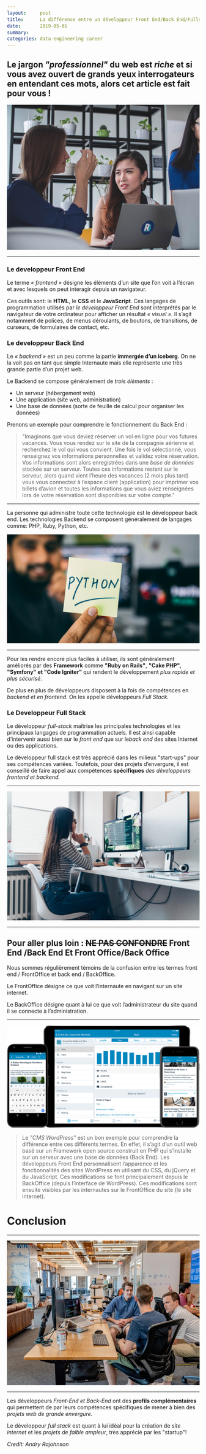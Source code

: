 ```yaml
---
layout:     post
title:      La différence entre un développeur Front End/Back End/Fullstack
date:       2019-05-01
summary:    
categories: data-engineering career
---
```


Le jargon *"professionnel"* du web est *riche* et si vous avez ouvert de grands yeux interrogateurs en entendant ces mots, alors cet article est fait pour vous ! 
---
![woman](/images/front.jpeg)

---

### Le developpeur Front End


Le terme *« frontend »* désigne les éléments d’un site que l’on voit à l’écran et avec lesquels on peut interagir depuis un navigateur. 

Ces outils sont: le **HTML**, le **CSS** et le **JavaScript**. Ces langages de programmation utilisés par *le développeur Front End* sont interprétés par le navigateur de votre ordinateur pour afficher un résultat *« visuel »*. Il s’agit notamment de polices, de menus déroulants, de boutons, de transitions, de curseurs, de formulaires de contact, etc.


### Le developpeur Back End

Le *« backend »* est un peu comme la partie **immergée d’un iceberg**. On ne la voit pas en tant que simple Internaute mais elle représente une très grande partie d’un projet web.

 Le Backend se compose généralement de *trois éléments* :

* Un serveur (hébergement web)
* Une application (site web, administration)
* Une base de données (sorte de feuille de calcul pour organiser les données)

Prenons un exemple pour comprendre le fonctionnement du Back End : 
>"Imaginons que vous deviez réserver un vol en ligne pour vos futures vacances. Vous vous rendez sur le site de la compagnie aérienne et recherchez le vol qui vous convient. Une fois le vol sélectionné, vous renseignez vos informations personnelles et validez votre réservation. Vos informations sont alors enregistrées dans une *base de données* stockée sur un serveur.
Toutes ces informations restent sur le serveur, alors quand vient l’heure des vacances (2 mois plus tard) vous vous connectez à l’espace client (application) pour imprimer vos billets d’avion et toutes les informations que vous aviez renseignées lors de votre réservation sont disponibles sur votre compte."

---

La personne qui administre toute cette technologie est le développeur back end. Les technologies Backend se composent généralement de langages comme: PHP, Ruby, Python, etc. 


![back](/images/Backend.jpg)

---

Pour les rendre encore plus faciles à utiliser, ils sont généralement améliorés par des **Framework** comme **"Ruby on Rails"**, **"Cake PHP", "Symfony" et "Code Igniter"** qui rendent le développement *plus rapide et plus sécurisé*.

De plus en plus de développeurs disposent à la fois de compétences en *backend et en frontend*. On les appelle développeurs *Full Stack.*

### Le Developpeur Full Stack

Le développeur *full-stack* maîtrise les principales technologies et les principaux langages de programmation actuels. 
Il est ainsi capable d’intervenir aussi bien sur le *front end* que sur le*back end* des sites Internet ou des applications. 

Le développeur full stack est très apprécié dans  les milieux "start-ups" pour ses compétences variées. Toutefois, pour des projets d’envergure, il est conseillé de faire appel aux compétences **spécifiques** *des développeurs frontend et backend.*

---

![woman](/images/woman-code.jpeg)

---

## Pour aller plus loin : ~~NE PAS CONFONDRE~~ Front End /Back End  Et Front Office/Back Office 

Nous sommes régulièrement témoins de la confusion entre les termes front end / FrontOffice et back end / BackOffice.

Le FrontOffice désigne ce que voit l’internaute en navigant sur un site internet.

Le BackOffice désigne quant à lui ce que voit l’administrateur du site quand il se connecte à l’administration.

---
![mark](/images/word.png)
>Le *"CMS WordPress"* est un bon exemple pour comprendre la différence entre ces différents termes. En effet, il s’agit d’un outil web basé sur un Framework open source construit en PHP qui s’installe sur un serveur avec une base de données (Back End). Les développeurs Front End personnalisent l’apparence et les fonctionnalités des sites WordPress en utilisant du CSS, du jQuery et du JavaScript. Ces modifications se font principalement depuis le BackOffice (depuis l’interface de WordPress). Ces modifications sont ensuite visibles par les internautes sur le FrontOffice du site (le site internet).

# Conclusion

---
![dev](/images/dev.jpeg)

---


Les développeurs *Front-End et Back-End* ont des **profils complémentaires** qui permettent de par leurs compétences spécifiques de mener à bien des *projets web de grande envergure.* 

Le développeur *full stack* est quant à lui idéal pour la création de *site internet* et les *projets de faible ampleur*, très apprécié par les "startup"!



<footer><cite title="Workshop">Credit: Andry Rajohnson</cite></footer>
